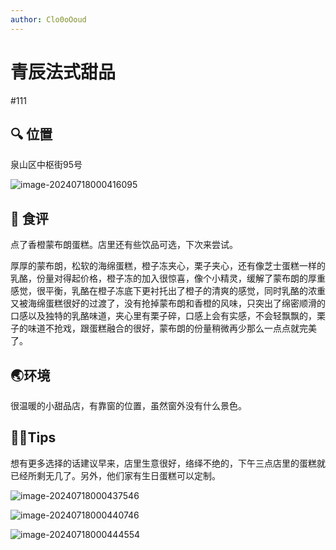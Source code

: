 ```yaml
---
author: Clo0oOoud
---
```


# 青辰法式甜品

#111

## :mag: 位置

泉山区中枢街95号

![image-20240718000416095](https://s2.loli.net/2024/07/18/5NBCbmaHv8Mf9IS.png)



## 🌰 食评

点了香橙蒙布朗蛋糕。店里还有些饮品可选，下次来尝试。

厚厚的蒙布朗，松软的海绵蛋糕，橙子冻夹心，栗子夹心，还有像芝士蛋糕一样的乳酪，份量对得起价格，橙子冻的加入很惊喜，像个小精灵，缓解了蒙布朗的厚重感觉，很平衡，乳酪在橙子冻底下更衬托出了橙子的清爽的感觉，同时乳酪的浓重又被海绵蛋糕很好的过渡了，没有抢掉蒙布朗和香橙的风味，只突出了绵密顺滑的口感以及独特的乳酪味道，夹心里有栗子碎，口感上会有实感，不会轻飘飘的，栗子的味道不抢戏，跟蛋糕融合的很好，蒙布朗的份量稍微再少那么一点点就完美了。

## :earth_asia:环境

很温暖的小甜品店，有靠窗的位置，虽然窗外没有什么景色。

## :tipping_hand_man:Tips

想有更多选择的话建议早来，店里生意很好，络绎不绝的，下午三点店里的蛋糕就已经所剩无几了。另外，他们家有生日蛋糕可以定制。

![image-20240718000437546](https://s2.loli.net/2024/07/18/oHEkrfQ1AvuLycJ.png)

![image-20240718000440746](https://s2.loli.net/2024/07/18/Uxu6mQLiJ7GovNX.png)

![image-20240718000444554](https://s2.loli.net/2024/07/18/UmBt3sr2e8Zya1Q.png)

